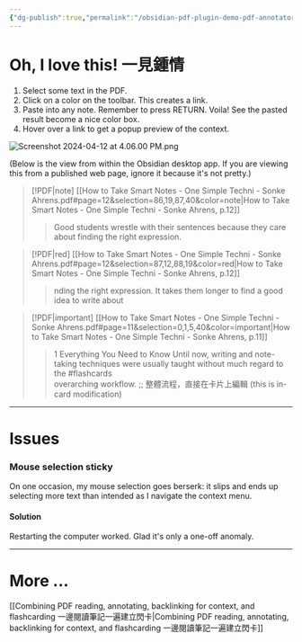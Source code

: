 ```yaml
---
{"dg-publish":true,"permalink":"/obsidian-pdf-plugin-demo-pdf-annotator/","noteIcon":"2"}
---
```


# Oh, I love this! 一見鍾情

1. Select some text in the PDF.
2. Click on a color on the toolbar. This creates a link.
3. Paste into any note. Remember to press RETURN. Voila! See the pasted result become a nice color box.
4. Hover over a link to get a popup preview of the context.

![Screenshot 2024-04-12 at 4.06.00 PM.png](/img/user/_attachments/_OB/Screenshot%202024-04-12%20at%204.06.00%20PM.png)

(Below is the view from within the Obsidian desktop app. If you are viewing this from a published web page, ignore it because it's not pretty.)

> [!PDF|note] [[How to Take Smart Notes - One Simple Techni - Sonke Ahrens.pdf#page=12&selection=86,19,87,40&color=note|How to Take Smart Notes - One Simple Techni - Sonke Ahrens, p.12]]
> > Good students wrestle with their sentences because they care about finding the right expression. 


> [!PDF|red] [[How to Take Smart Notes - One Simple Techni - Sonke Ahrens.pdf#page=12&selection=87,12,88,19&color=red|How to Take Smart Notes - One Simple Techni - Sonke Ahrens, p.12]]
> > nding the right expression. It takes them longer to find a good idea to write about


> [!PDF|important] [[How to Take Smart Notes - One Simple Techni - Sonke Ahrens.pdf#page=11&selection=0,1,5,40&color=important|How to Take Smart Notes - One Simple Techni - Sonke Ahrens, p.11]]
> > 1 Everything You Need to Know Until now, writing and note-taking techniques were usually taught without much regard to the 
> > #flashcards  
> > overarching workflow. ;; 整體流程，直接在卡片上編輯 (this is in-card modification)
<!--SR:!2024-04-15,3,250-->

---
# Issues

### Mouse selection sticky

On one occasion, my mouse selection goes berserk: it slips and ends up selecting more text than intended as I navigate the context menu.
#### Solution

Restarting the computer worked. Glad it's only a one-off anomaly.

---
# More ...

[[Combining PDF reading, annotating, backlinking for context, and flashcarding 一邊閱讀筆記一遍建立閃卡\|Combining PDF reading, annotating, backlinking for context, and flashcarding 一邊閱讀筆記一遍建立閃卡]]
